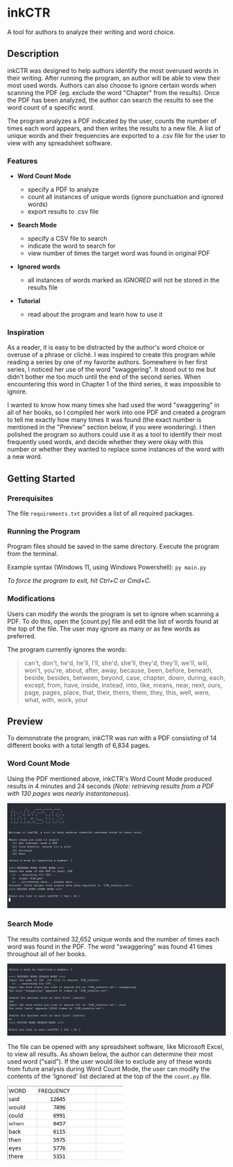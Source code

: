 # inkCTR

A tool for authors to analyze their writing and word choice.

## Description

inkCTR was designed to help authors identify the most overused words in their writing. After running the program, an author will be able to view their most used words. Authors can also choose to ignore certain words when scanning the PDF (eg. exclude the word "Chapter" from the results). Once the PDF has been analyzed, the author can search the results to see the word count of a specific word. 

The program analyzes a PDF indicated by the user, counts the number of times each word appears, and then writes the results to a new file. A list of unique words and their frequencies are exported to a .csv file for the user to view with any spreadsheet software.

### Features

* **Word Count Mode**
  * specify a PDF to analyze
  * count all instances of unique words (ignore punctuation and ignored words)
  * export results to .csv file

* **Search Mode**
  * specify a CSV file to search
  * indicate the word to search for
  * view number of times the target word was found in original PDF

* **Ignored words**
  * all instances of words marked as _IGNORED_ will not be stored in the results file

* **Tutorial**
  * read about the program and learn how to use it

### Inspiration

As a reader, it is easy to be distracted by the author's word choice or overuse of a phrase or cliché. I was inspired to create this program while reading a series by one of my favorite authors. Somewhere in her first series, I noticed her use of the word "swaggering". It stood out to me but didn't bother me too much until the end of the second series. When encountering this word in Chapter 1 of the third series, it was impossible to ignore. 

I wanted to know how many times she had used the word "swaggering" in all of her books, so I compiled her work into one PDF and created a program to tell me exactly how many times it was found (the exact number is mentioned in the "Preview" section below, if you were wondering). I then polished the program so authors could use it as a tool to identify their most frequently used words, and decide whether they were okay with this number or whether they wanted to replace some instances of the word with a new word.

## Getting Started

### Prerequisites 

The file `requirements.txt` provides a list of all required packages.

### Running the Program

Program files should be saved in the same directory. Execute the program from the terminal.

Example syntax (Windows 11, using Windows Powershell): ```py main.py```

_To force the program to exit, hit Ctrl+C or Cmd+C._

### Modifications

Users can modify the words the program is set to ignore when scanning a PDF. To do this, open the [count.py] file and edit the list of words found at the top of the file. The user may ignore as many or as few words as preferred. 

The program currently ignores the words:

> can't, don't, he'd, he'll, I'll, she'd, she'll, they'd, they'll, we'll, will, won't, you're, about, after, away, because, been, before, beneath, beside, besides, between, beyond, case, chapter, down, during, each, except, from, have, inside, instead, into, like, means, near, next, ours, page, pages, place, that, their, theirs, them, they, this, well, were, what, with, work, your

## Preview

To demonstrate the program, inkCTR was run with a PDF consisting of 14 different books with a total length of 6,834 pages.

### Word Count Mode

Using the PDF mentioned above, inkCTR's Word Count Mode produced results in 4 minutes and 24 seconds (_Note: retrieving results from a PDF with 130 pages was nearly instantaneous_).

![Word Count Mode](/screenshots/word_count_mode.jpg)

### Search Mode

The results contained 32,652 unique words and the number of times each word was found in the PDF. The word "swaggering" was found 41 times throughout all of her books. 

![Search Mode](/screenshots/search_mode.jpg)

The file can be opened with any spreadsheet software, like Microsoft Excel, to view all results. As shown below, the author can determine their most used word ("said"). If the user would like to exclude any of these words from future analysis during Word Count Mode, the user can modify the contents of the 'Ignored' list declared at the top of the the `count.py` file.

![Results](/screenshots/results.jpg)